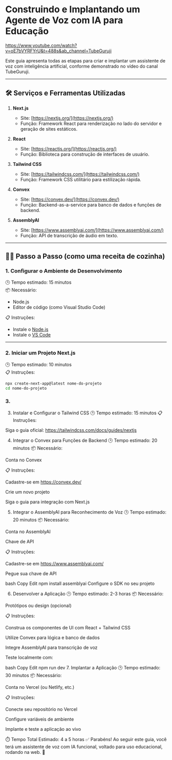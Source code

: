 # Construindo e Implantando um Agente de Voz com IA para Educação
https://www.youtube.com/watch?v=oE7bVYRFYrU&t=488s&ab_channel=TubeGuruji

Este guia apresenta todas as etapas para criar e implantar um assistente de voz com inteligência artificial, conforme demonstrado no vídeo do canal TubeGuruji.

---

## 🛠️ Serviços e Ferramentas Utilizadas

1. **Next.js**  
   - Site: [https://nextjs.org/](https://nextjs.org/)  
   - Função: Framework React para renderização no lado do servidor e geração de sites estáticos.

2. **React**  
   - Site: [https://reactjs.org/](https://reactjs.org/)  
   - Função: Biblioteca para construção de interfaces de usuário.

3. **Tailwind CSS**  
   - Site: [https://tailwindcss.com/](https://tailwindcss.com/)  
   - Função: Framework CSS utilitário para estilização rápida.

4. **Convex**  
   - Site: [https://convex.dev/](https://convex.dev/)  
   - Função: Backend-as-a-service para banco de dados e funções de backend.

5. **AssemblyAI**  
   - Site: [https://www.assemblyai.com/](https://www.assemblyai.com/)  
   - Função: API de transcrição de áudio em texto.

---

## 👨‍🍳 Passo a Passo (como uma receita de cozinha)

### 1. Configurar o Ambiente de Desenvolvimento

🕒 Tempo estimado: 15 minutos  
📦 Necessário:
- Node.js
- Editor de código (como Visual Studio Code)

📋 Instruções:
- Instale o [Node.js](https://nodejs.org/)
- Instale o [VS Code](https://code.visualstudio.com/)

---

### 2. Iniciar um Projeto Next.js

🕒 Tempo estimado: 10 minutos  
📋 Instruções:
```bash
npx create-next-app@latest nome-do-projeto
cd nome-do-projeto
```

### 3.
3. Instalar e Configurar o Tailwind CSS
🕒 Tempo estimado: 15 minutos
📋 Instruções:

Siga o guia oficial: https://tailwindcss.com/docs/guides/nextjs

4. Integrar o Convex para Funções de Backend
🕒 Tempo estimado: 20 minutos
📦 Necessário:

Conta no Convex

📋 Instruções:

Cadastre-se em https://convex.dev/

Crie um novo projeto

Siga o guia para integração com Next.js

5. Integrar o AssemblyAI para Reconhecimento de Voz
🕒 Tempo estimado: 20 minutos
📦 Necessário:

Conta no AssemblyAI

Chave de API

📋 Instruções:

Cadastre-se em https://www.assemblyai.com/

Pegue sua chave de API

bash
Copy
Edit
npm install assemblyai
Configure o SDK no seu projeto

6. Desenvolver a Aplicação
🕒 Tempo estimado: 2-3 horas
📦 Necessário:

Protótipos ou design (opcional)

📋 Instruções:

Construa os componentes de UI com React + Tailwind CSS

Utilize Convex para lógica e banco de dados

Integre AssemblyAI para transcrição de voz

Teste localmente com:

bash
Copy
Edit
npm run dev
7. Implantar a Aplicação
🕒 Tempo estimado: 30 minutos
📦 Necessário:

Conta no Vercel (ou Netlify, etc.)

📋 Instruções:

Conecte seu repositório no Vercel

Configure variáveis de ambiente

Implante e teste a aplicação ao vivo

⏱️ Tempo Total Estimado: 4 a 5 horas
✅ Parabéns! Ao seguir este guia, você terá um assistente de voz com IA funcional, voltado para uso educacional, rodando na web. 🎉
